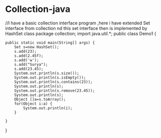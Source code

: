 # Collection-java
//I have a basic collection interface program ,here i have extended Set interface from collection nd this set interface then is implemented by HashSet class
package collection;
import java.util.*;
public class Demo1 {

	public static void main(String[] args) {
		Set s=new HashSet();
		s.add(23);
		s.add(2.45f);
		s.add('w');
		s.add("Surya");
		s.add(23.45);
		System.out.println(s.size());
		System.out.println(s.isEmpty());
		System.out.println(s.contains(23));
		System.out.println(s);
		System.out.println(s.remove(23.45));
		System.out.println(s);
		Object []a=s.toArray();
		for(Object i:a) {
			System.out.println(i);
		}

	}

}
